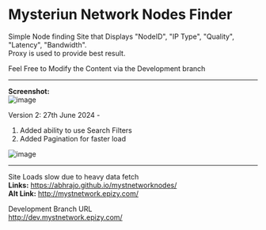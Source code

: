 # Mysteriun Network Nodes Finder
 
 Simple Node finding Site that Displays "NodeID", "IP Type", "Quality", "Latency", "Bandwidth". <br/>
 Proxy is used to provide best result.
 
 Feel Free to Modify the Content via the Development branch
 
 ------------------------------------------------------------------
 <b>Screenshot:</b><br/>
 ![image](https://user-images.githubusercontent.com/25876788/143791328-008ec700-e0ca-4269-b7e1-4c51e10921bb.png)

 Version 2: 27th June 2024 - 
 1) Added ability to use Search Filters
 2) Added Pagination for faster load

![image](https://github.com/abhrajo/mystnetworknodes/assets/25876788/0ba8a0d8-8e84-48e5-9d10-49586e25ef47)


-----------------------------------------------
Site Loads slow due to heavy data fetch<br/>
<b>Links:</b> https://abhrajo.github.io/mystnetworknodes/ <br/>
<b>Alt Link:</b> http://mystnetwork.epizy.com/

Development Branch URL<br/>
http://dev.mystnetwork.epizy.com/
